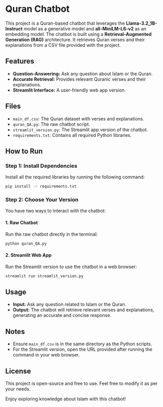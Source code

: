 # Quran Chatbot

This project is a Quran-based chatbot that leverages the **Llama-3.2_1B-Instruct** model as a generative model and **all-MiniLM-L6-v2** as an embedding model. The chatbot is built using a **Retrieval-Augmented Generation (RAG)** architecture. It retrieves Quran verses and their explanations from a CSV file provided with the project.

## Features
- **Question-Answering:** Ask any question about Islam or the Quran.
- **Accurate Retrieval:** Provides relevant Quranic verses and their explanations.
- **Streamlit Interface:** A user-friendly web app version.

## Files
- `main_df.csv`: The Quran dataset with verses and explanations.
- `quran_QA.py`: The raw chatbot script.
- `streamlit_version.py`: The Streamlit app version of the chatbot.
- `requirements.txt`: Contains all required Python libraries.

## How to Run

### Step 1: Install Dependencies
Install all the required libraries by running the following command:
```bash
pip install -r requirements.txt
```

### Step 2: Choose Your Version
You have two ways to interact with the chatbot:

#### 1. Raw Chatbot
Run the raw chatbot directly in the terminal:
```bash
python quran_QA.py
```


#### 2. Streamlit Web App
Run the Streamlit version to use the chatbot in a web browser:
```bash
streamlit run streamlit_version.py
```


## Usage
- **Input:** Ask any question related to Islam or the Quran.
- **Output:** The chatbot will retrieve relevant verses and explanations, generating an accurate and concise response.

## Notes
- Ensure `main_df.csv` is in the same directory as the Python scripts.
- For the Streamlit version, open the URL provided after running the command in your web browser.

## License
This project is open-source and free to use. Feel free to modify it as per your needs.

Enjoy exploring knowledge about Islam with this chatbot!
